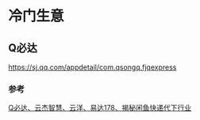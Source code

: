 # 冷门生意
## Q必达
https://sj.qq.com/appdetail/com.qsongq.fjqexpress
### 参考
[Q必达、云杰智慧、云洋、易达178、揭秘闲鱼快递代下行业](https://zhuanlan.zhihu.com/p/481802982)
